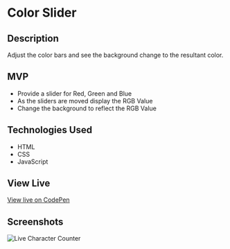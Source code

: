# Color Slider

## Description

Adjust the color bars and see the background change to the resultant color.

## MVP

* Provide a slider for Red, Green and Blue
* As the sliders are moved display the RGB Value
* Change the background to reflect the RGB Value

## Technologies Used

* HTML
* CSS
* JavaScript

## View Live
[View live on CodePen](https://codepen.io/m5fgn/pen/QWGKKRM)

## Screenshots

![Live Character Counter](https://firebasestorage.googleapis.com/v0/b/images-4783e.appspot.com/o/misc_github_images%2Fcolorslider.png?alt=media&token=54e340b8-0125-4642-95c5-964a4b283276)  